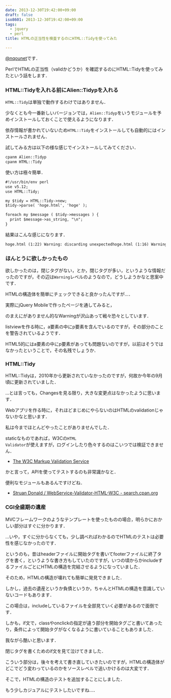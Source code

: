 ```yaml
---
date: 2013-12-30T19:42:00+09:00
draft: false
iso8601: 2013-12-30T19:42:00+09:00
tags:
  - jquery
  - perl
title: HTMLの正当性を検査するのにHTML::Tidyを使ってみた

---
```


<a href="https://twitter.com/nqounet">@nqounet</a>です．

PerlでHTMLの正当性（validかどうか）を確認するのにHTML::Tidyを使ってみたという話をします．

<h3>HTML::Tidyを入れる前にAlien::Tidypを入れる</h3>
<code>HTML::Tidy</code>は単独で動作するわけではありません．

少なくとも今一番新しいバージョンでは，<code>Alien::Tidyp</code>をいうモジュールを予めインストールしておくことで使えるようになります．

依存情報が書かれていないため<code>HTML::Tidy</code>をインストールしても自動的にはインストールされません．

試してみる方は以下の様な感じでインストールしてみてください．
```default
cpanm Alien::Tidyp
cpanm HTML::Tidy
```
使い方は極々簡単．
```default
#!/usr/bin/env perl
use v5.12;
use HTML::Tidy;

my $tidy = HTML::Tidy->new;
$tidy->parse( 'hoge.html', 'hoge' );

foreach my $message ( $tidy->messages ) {
  print $message->as_string, "\n";
}
```
結果はこんな感じになります．
```default
hoge.html (1:22) Warning: discarding unexpectedhoge.html (1:16) Warning: inserting missing 'title' element
```
<h3>ほんとうに欲しかったもの</h3>
欲しかったのは，閉じタグがない，とか，閉じタグが多い，というような情報だったのですが，その辺は<code>Warning</code>レベルのようなので，どうしようかなと思案中です．

HTMLの構造体を簡単にチェックできると良かったんですが…．

実際にjQuery Mobileで作ったページを通してみると，<code></code>

のまえにがありません的なWarningが沢山あって戦々恐々としています．

listviewを作る時に，a要素の中にp要素を含んでいるのですが，その部分のことを警告されているようです．

HTML5的にはa要素の中にp要素があっても問題ないのですが，以前はそうではなかったということで，その名残でしょうか．
<h3>HTML::Tidy</h3>
HTML::Tidyは，2010年から更新されていなかったのですが，何故か今年の9月頃に更新されていました．

…とは言っても，Changesを見る限り，大きな変更点はなかったように思います．

Webアプリを作る時に，それほどまじめにやらないのはHTMLのvalidationじゃないかなと思います．

私は今までほとんどやったことがありませんでした．

staticなものであれば，W3Cの<code>HTML Validator</code>が使えますが，ログインしたり色々するのはこいつでは検証できません．
<ul>
	<li><a href="http://validator.w3.org/">The W3C Markup Validation Service</a></li>
</ul>
かと言って，APIを使ってテストするのも非常識かなと．

便利なモジュールもあるんですけどね．
<ul>
	<li><a href="http://search.cpan.org/dist/WebService-Validator-HTML-W3C/">Struan Donald / WebService-Validator-HTML-W3C - search.cpan.org</a></li>
</ul>
<h3>CGI全盛期の遺産</h3>
MVCフレームワークのようなテンプレートを使ったものの場合，明らかにおかしい部分はすぐに分かります．

…いや，すぐに分からなくても，少し調べればわかるのでHTMLのテストは必要性を感じなかったのです．

というのも，昔はheaderファイルに開始タグを書いてfooterファイルに終了タグを書く，というような書き方もしていたのですが，いつの頃からかincludeするファイルごとにHTMLの構造を完結させるようになっていました．

そのため，HTMLの構造が壊れても簡単に発見できました．

しかし，過去の遺産というか負債というか，ちゃんとHTMLの構造を意識していないコードもあります．

この場合は，includeしているファイルを全部見ていく必要があるので面倒です．

しかも，if文で，classやonclickの指定が違う部分を開始タグごと書いてあったり，条件によって開始タグがなくなるように書いていることもありました．

我ながら酷いと思います．

閉じタグを書くためのif文を見て泣けてきました．

こういう部分は，後々を考えて書き直していきたいのですが，HTMLの構造体がどこでどう変わっているのかをソースレベルで追いかけるのは大変です．

そこで，HTMLの構造のテストを追加することにしました．

もう少しカジュアルにテストしたいですね…．    	